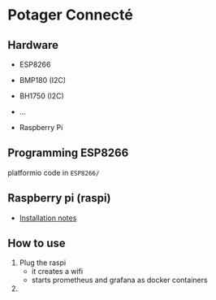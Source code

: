 # Potager Connecté

## Hardware

- ESP8266
- BMP180 (I2C)
- BH1750 (I2C)
- ...

- Raspberry Pi

## Programming ESP8266

platformio code in `ESP8266/`

## Raspberry pi (raspi)

- [Installation notes](RaspberryPi/Installation.md)

## How to use

1. Plug the raspi
    - it creates a wifi
    - starts prometheus and grafana as docker containers
2.